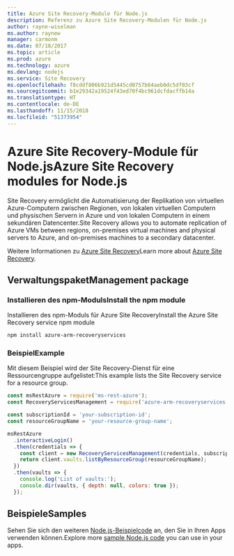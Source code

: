 ```yaml
---
title: Azure Site Recovery-Module für Node.js
description: Referenz zu Azure Site Recovery-Modulen für Node.js
author: rayne-wiselman
ms.author: raynew
manager: carmonm
ms.date: 07/18/2017
ms.topic: article
ms.prod: azure
ms.technology: azure
ms.devlang: nodejs
ms.service: Site Recovery
ms.openlocfilehash: f8cddf806b921d5445cd0757b64aeb0dc5df03cf
ms.sourcegitcommit: b1e29342a19524f43ed70f4bc961dcfdacffb14a
ms.translationtype: HT
ms.contentlocale: de-DE
ms.lasthandoff: 11/15/2018
ms.locfileid: "51373954"
---
```

# <a name="azure-site-recovery-modules-for-nodejs"></a><span data-ttu-id="30672-103">Azure Site Recovery-Module für Node.js</span><span class="sxs-lookup"><span data-stu-id="30672-103">Azure Site Recovery modules for Node.js</span></span>

<span data-ttu-id="30672-104">Site Recovery ermöglicht die Automatisierung der Replikation von virtuellen Azure-Computern zwischen Regionen, von lokalen virtuellen Computern und physischen Servern in Azure und von lokalen Computern in einem sekundären Datencenter.</span><span class="sxs-lookup"><span data-stu-id="30672-104">Site Recovery allows you to automate replication of Azure VMs between regions, on-premises virtual machines and physical servers to Azure, and on-premises machines to a secondary datacenter.</span></span>

<span data-ttu-id="30672-105">Weitere Informationen zu [Azure Site Recovery](https://docs.microsoft.com/azure/site-recovery/site-recovery-overview)</span><span class="sxs-lookup"><span data-stu-id="30672-105">Learn more about [Azure Site Recovery](https://docs.microsoft.com/azure/site-recovery/site-recovery-overview).</span></span>

## <a name="management-package"></a><span data-ttu-id="30672-106">Verwaltungspaket</span><span class="sxs-lookup"><span data-stu-id="30672-106">Management package</span></span>

### <a name="install-the-npm-module"></a><span data-ttu-id="30672-107">Installieren des npm-Moduls</span><span class="sxs-lookup"><span data-stu-id="30672-107">Install the npm module</span></span>

<span data-ttu-id="30672-108">Installieren des npm-Moduls für Azure Site Recovery</span><span class="sxs-lookup"><span data-stu-id="30672-108">Install the Azure Site Recovery service npm module</span></span>

```bash
npm install azure-arm-recoveryservices
```

### <a name="example"></a><span data-ttu-id="30672-109">Beispiel</span><span class="sxs-lookup"><span data-stu-id="30672-109">Example</span></span>

<span data-ttu-id="30672-110">Mit diesem Beispiel wird der Site Recovery-Dienst für eine Ressourcengruppe aufgelistet:</span><span class="sxs-lookup"><span data-stu-id="30672-110">This example lists the Site Recovery service for a resource group.</span></span>

```javascript
const msRestAzure = require('ms-rest-azure');
const RecoveryServicesManagement = require('azure-arm-recoveryservices');

const subscriptionId = 'your-subscription-id';
const resourceGroupName = 'your-resource-group-name';

msRestAzure
  .interactiveLogin()
  .then(credentials => {
    const client = new RecoveryServicesManagement(credentials, subscriptionId);
    return client.vaults.listByResourceGroup(resourceGroupName);
  })
  .then(vaults => {
    console.log('List of vaults:');
    console.dir(vaults, { depth: null, colors: true });
  });
```

## <a name="samples"></a><span data-ttu-id="30672-111">Beispiele</span><span class="sxs-lookup"><span data-stu-id="30672-111">Samples</span></span>

<span data-ttu-id="30672-112">Sehen Sie sich den weiteren [Node.js-Beispielcode](https://azure.microsoft.com/resources/samples/?platform=nodejs) an, den Sie in Ihren Apps verwenden können.</span><span class="sxs-lookup"><span data-stu-id="30672-112">Explore more [sample Node.js code](https://azure.microsoft.com/resources/samples/?platform=nodejs) you can use in your apps.</span></span>
